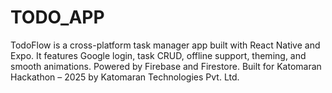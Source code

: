 # TODO_APP
TodoFlow is a cross-platform task manager app built with React Native and Expo. It features Google login, task CRUD, offline support, theming, and smooth animations. Powered by Firebase and Firestore. Built for Katomaran Hackathon – 2025 by Katomaran Technologies Pvt. Ltd.
